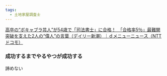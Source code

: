 ```yaml
---
tags:
  - 土地家屋調査士
---
```

[高卒の“ボキャブラ芸人”が54歳で「司法書士」に合格！　「合格率5％」最難関突破を支えた2人の“偉人”の言葉（デイリー新潮）｜ｄメニューニュース（NTTドコモ）](https://topics.smt.docomo.ne.jp/article/dailyshincho/entertainment/dailyshincho-1075155)

### 成功するまでやるやつが成功する


諦めない
